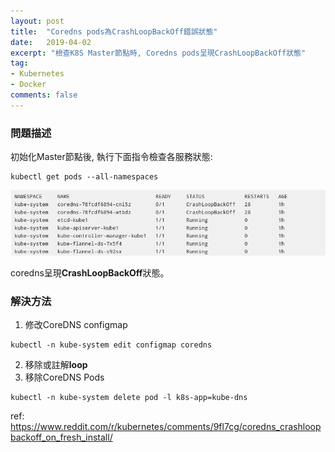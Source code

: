 ```yaml
---
layout: post
title:  "Coredns pods為CrashLoopBackOff錯誤狀態"
date:   2019-04-02
excerpt: "檢查K8S Master節點時, Coredns pods呈現CrashLoopBackOff狀態"
tag:
- Kubernetes
- Docker 
comments: false
---
```


### 問題描述

初始化Master節點後, 執行下面指令檢查各服務狀態:

```
kubectl get pods --all-namespaces
```

![alt text](https://github.com/kisekitw/kisekitw.github.io/blob/master/assets/img/1080402/pods_error_status.png?raw=true "pods error status")

coredns呈現**CrashLoopBackOff**狀態。

### 解決方法

1. 修改CoreDNS configmap
```
kubectl -n kube-system edit configmap coredns 
```
2. 移除或註解**loop**
3. 移除CoreDNS Pods
```
kubectl -n kube-system delete pod -l k8s-app=kube-dns 
```

ref: https://www.reddit.com/r/kubernetes/comments/9fl7cg/coredns_crashloopbackoff_on_fresh_install/


